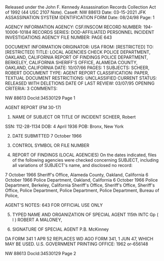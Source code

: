 Released under the John F. Kennedy
Assassination Records Collection Act of
1992 (44 USC 2107 Note). Case#: NW 88613
Date: 03-15-2021
JFK ASSASSINATION SYSTEM
IDENTIFICATION FORM
Date: 08/24/98
Page: 1

AGENCY INFORMATION
AGENCY: CSF/INSCOM
RECORD NUMBER: 194-10006-10184
RECORDS SERIES: DOD-AFFILIATED PERSONNEL INCIDENT INVESTIGATIONS
AGENCY FILE NUMBER: PAGE 643

DOCUMENT INFORMATION
ORIGINATOR: USA
FROM: [RESTRICTED]
TO: [RESTRICTED]
TITLE: LOCAL AGENCIES CHECK
POLICE DEPARTMENT, OAKLAND, CALIFORNIA
REPORT OF FINDINGS
POLICE DEPARTMENT, BERKELEY, CALIFORNIA
SHERIFF'S OFFICE, ALAMEDA COUNTY, OAKLAND, CALIFORNIA
DATE: 10/07/66
PAGES: 1
SUBJECTS: SCHEER, ROBERT
DOCUMENT TYPE: AGENT REPORT
CLASSIFICATION: PAPER, TEXTUAL DOCUMENT
RESTRICTIONS: UNCLASSIFIED
CURRENT STATUS: RELEASED WITH DELETIONS
DATE OF LAST REVIEW: 03/07/95
OPENING CRITERIA: 3
COMMENTS:

NW 88613 DocId:34530129 Page 1

AGENT REPORT
(FM 30-17)

1. NAME OF SUBJECT OR TITLE OF INCIDENT
SCHEER, Robert

SSN: 112-28-1134
DOB: 4 April 1936
POB: Bronx, New York

2. DATE SUBMITTED
7 October 1966

3. CONTROL SYMBOL OR FILE NUMBER

4. REPORT OF FINDINGS
(LOCAL AGENCIES) On the dates indicated, files of the following
agencies were checked concerning SUBJECT, including all variations of SUBJECT's
name, and disclosed no record:

7 October 1966 Sheriff's Office, Alameda County, Oakland, California
6 October 1966 Police Department, Oakland, California
6 October 1966 Police Department, Berkeley, California
Sheriff's Office,
Sheriff's Office,
Sheriff's Office,
Police Department,
Police Department,
Police Department,
Bureau of Police,

AGENT'S NOTES:
643
FOR OFFICIAL USE ONLY

5. TYPED NAME AND ORGANIZATION OF SPECIAL AGENT
115th INTC Gp ( I )
ROBERT A MALONEY,

6. SIGNATURE OF SPECIAL AGENT
P.B. McKinney

DA FORM 341
1 APR 52 REPLACES WD AGO FORM 341, 1 JUN 47, WHICH MAY BE USED.
U.S. GOVERNMENT PRINTING OFFICE: 1962 or-656148

NW 88613 DocId:34530129 Page 2
